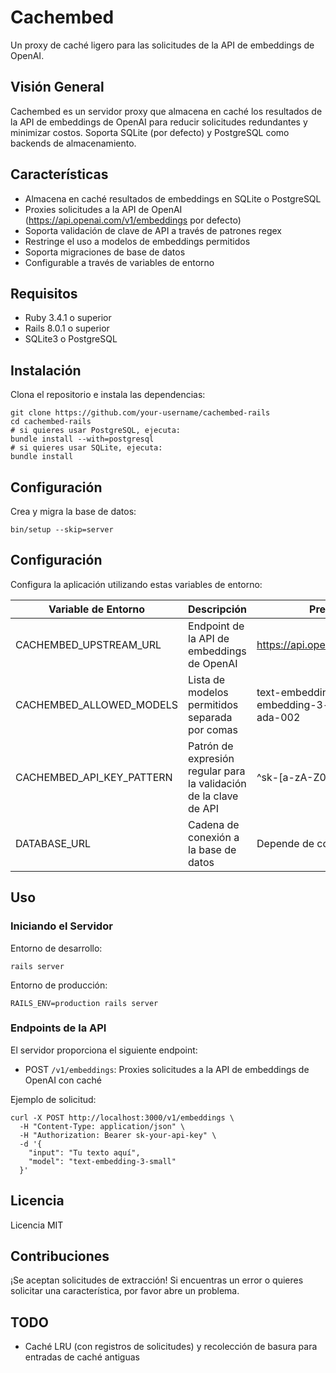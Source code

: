 # Cachembed

Un proxy de caché ligero para las solicitudes de la API de embeddings de OpenAI.

## Visión General

Cachembed es un servidor proxy que almacena en caché los resultados de la API de embeddings de OpenAI para reducir solicitudes redundantes y minimizar costos. Soporta SQLite (por defecto) y PostgreSQL como backends de almacenamiento.

## Características

- Almacena en caché resultados de embeddings en SQLite o PostgreSQL
- Proxies solicitudes a la API de OpenAI (https://api.openai.com/v1/embeddings por defecto)
- Soporta validación de clave de API a través de patrones regex
- Restringe el uso a modelos de embeddings permitidos
- Soporta migraciones de base de datos
- Configurable a través de variables de entorno

## Requisitos

* Ruby 3.4.1 o superior
* Rails 8.0.1 o superior
* SQLite3 o PostgreSQL

## Instalación

Clona el repositorio e instala las dependencias:

    git clone https://github.com/your-username/cachembed-rails
    cd cachembed-rails
    # si quieres usar PostgreSQL, ejecuta:
    bundle install --with=postgresql
    # si quieres usar SQLite, ejecuta:
    bundle install

## Configuración

Crea y migra la base de datos:

    bin/setup --skip=server

## Configuración

Configura la aplicación utilizando estas variables de entorno:

| Variable de Entorno | Descripción | Predeterminado |
|---------------------|-------------|----------------|
| CACHEMBED_UPSTREAM_URL | Endpoint de la API de embeddings de OpenAI | https://api.openai.com/v1/embeddings |
| CACHEMBED_ALLOWED_MODELS | Lista de modelos permitidos separada por comas | text-embedding-3-small,text-embedding-3-large,text-embedding-ada-002 |
| CACHEMBED_API_KEY_PATTERN | Patrón de expresión regular para la validación de la clave de API | ^sk-[a-zA-Z0-9_-]+$ |
| DATABASE_URL | Cadena de conexión a la base de datos | Depende de config/database.yml |

## Uso

### Iniciando el Servidor

Entorno de desarrollo:

    rails server

Entorno de producción:

    RAILS_ENV=production rails server

### Endpoints de la API

El servidor proporciona el siguiente endpoint:

- POST `/v1/embeddings`: Proxies solicitudes a la API de embeddings de OpenAI con caché

Ejemplo de solicitud:

    curl -X POST http://localhost:3000/v1/embeddings \
      -H "Content-Type: application/json" \
      -H "Authorization: Bearer sk-your-api-key" \
      -d '{
        "input": "Tu texto aquí",
        "model": "text-embedding-3-small"
      }'

## Licencia

Licencia MIT

## Contribuciones

¡Se aceptan solicitudes de extracción! Si encuentras un error o quieres solicitar una característica, por favor abre un problema.

## TODO

- Caché LRU (con registros de solicitudes) y recolección de basura para entradas de caché antiguas